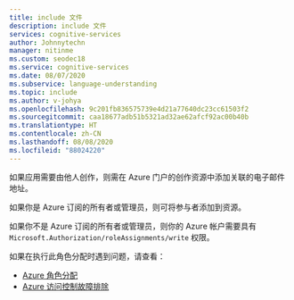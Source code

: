 ```yaml
---
title: include 文件
description: include 文件
services: cognitive-services
author: Johnnytechn
manager: nitinme
ms.custom: seodec18
ms.service: cognitive-services
ms.date: 08/07/2020
ms.subservice: language-understanding
ms.topic: include
ms.author: v-johya
ms.openlocfilehash: 9c201fb836575739e4d21a77640dc23cc61503f2
ms.sourcegitcommit: caa18677adb51b5321ad32ae62afcf92ac00b40b
ms.translationtype: HT
ms.contentlocale: zh-CN
ms.lasthandoff: 08/08/2020
ms.locfileid: "88024220"
---
```

如果应用需要由他人创作，则需在 Azure 门户的创作资源中添加关联的电子邮件地址。

如果你是 Azure 订阅的所有者或管理员，则可将参与者添加到资源。

如果你不是 Azure 订阅的所有者或管理员，则你的 Azure 帐户需要具有 `Microsoft.Authorization/roleAssignments/write` 权限。

如果在执行此角色分配时遇到问题，请查看：

* [Azure 角色分配](../../../role-based-access-control/role-assignments-portal.md)
* [Azure 访问控制故障排除](../../../role-based-access-control/troubleshooting.md#problems-with-azure-role-assignments)

